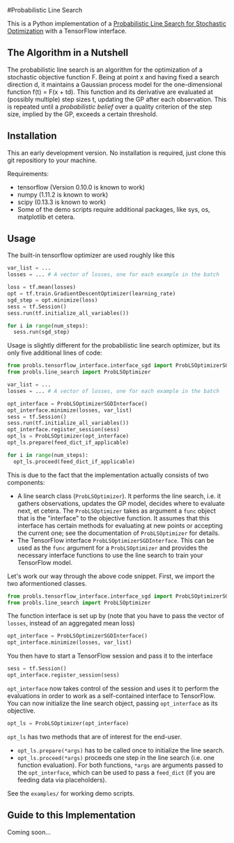 #Probabilistic Line Search

This is a Python implementation of a [Probabilistic Line Search for Stochastic
Optimization][1] with a TensorFlow interface.

## The Algorithm in a Nutshell
The probabilistic line search is an algorithm for the optimization of a
stochastic objective function F. Being at point x and having fixed a search
direction d, it maintains a Gaussian process model for the one-dimensional
function f(t) = F(x + td). This function and its derivative are evaluated at
(possibly multiple) step sizes t, updating the GP after each observation. This
is repeated until a _probabilistic belief_ over a quality criterion of the step
size, implied by the GP, exceeds a certain threshold.

## Installation

This an early development version. No installation is required, just clone this
git repositiory to your machine.

Requirements:
- tensorflow (Version 0.10.0 is known to work)
- numpy (1.11.2 is known to work)
- scipy (0.13.3 is known to work)
- Some of the demo scripts require additional packages, like sys, os, matplotlib
  et cetera.

## Usage

The built-in tensorflow optimizer are used roughly like this

```python
var_list = ...
losses = ... # A vector of losses, one for each example in the batch

loss = tf.mean(losses)
opt = tf.train.GradientDescentOptimizer(learning_rate)
sgd_step = opt.minimize(loss)
sess = tf.Session()
sess.run(tf.initialize_all_variables())

for i in range(num_steps):
  sess.run(sgd_step)
```

Usage is slightly different for the probabilistic line search optimizer, but its only five additional lines of code:

```python
from probls.tensorflow_interface.interface_sgd import ProbLSOptimizerSGDInterface
from probls.line_search import ProbLSOptimizer

var_list = ...
losses = ... # A vector of losses, one for each example in the batch

opt_interface = ProbLSOptimizerSGDInterface()
opt_interface.minimize(losses, var_list)
sess = tf.Session()
sess.run(tf.initialize_all_variables())
opt_interface.register_session(sess)
opt_ls = ProbLSOptimizer(opt_interface)
opt_ls.prepare(feed_dict_if_applicable)

for i in range(num_steps):
  opt_ls.proceed(feed_dict_if_applicable)
```

This is due to the fact that the implementation actually consists of two components:
- A line search class (``ProbLSOptimizer``). It performs the line search, i.e. it gathers observations, updates the GP model, decides where to evaluate next, et cetera. The ``ProbLSOptimizer`` takes as argument a ``func`` object that is the "interface" to the objective function. It assumes that this interface has certain methods for evaluating at new points or accepting the current one; see the documentation of ``ProbLSOptimizer`` for details.
- The TensorFlow interface ``ProbLSOptimizerSGDInterface``. This can be used as the ``func`` argument for a ``ProbLSOptimizer`` and provides the necessary interface functions to use the line search to train your TensorFlow model.

Let's work our way through the above code snippet. First, we import the two aformentioned classes.

```python
from probls.tensorflow_interface.interface_sgd import ProbLSOptimizerSGDInterface
from probls.line_search import ProbLSOptimizer
```

The function interface is set up by (note that you have to pass the vector of ``losses``, instead of an aggregated
mean loss)

```python
opt_interface = ProbLSOptimizerSGDInterface()
opt_interface.minimize(losses, var_list)
```

You then have to start a TensorFlow session and pass it to the interface

```python
sess = tf.Session()
opt_interface.register_session(sess)
```

``opt_interface`` now takes control of the session and uses it to perform the evaluations in order to work as a self-contained
interface to TensorFlow. You can now initialize the line search object, passing ``opt_interface`` as its objective.

```python
opt_ls = ProbLSOptimizer(opt_interface)
```

``opt_ls`` has two methods that are of interest for the end-user.
- ``opt_ls.prepare(*args)`` has to be called once to initialize the line search.
- ``opt_ls.proceed(*args)`` proceeds one step in the line search (i.e. one
function evaluation).
For both functions, ``*args`` are arguments passed to the ``opt_interface``, which can be used to pass a ``feed_dict`` (if you are feeding data via placeholders).


See the ``examples/`` for working demo scripts.

## Guide to this Implementation

Coming soon...



[1]: https://arxiv.org/abs/1502.02846
